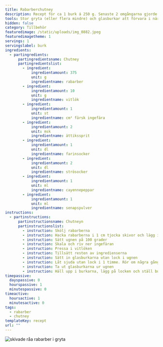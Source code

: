 ```yaml
---
title: Rabarberchutney
description: Recept för ca 1 burk á 250 g. Senaste 2 omgångarna gjorde vi med 1500g rabarber, 10g ingefära och 40g vitlök. Blev 6 burkar ena gången och 4,5 burkar andra gången.
tools: Stor gryta (eller flera mindre) och glasburkar att förvara i när chutneyn är klar. Sylttratt underlättar.
hidden: false
category: Tillbehör
featuredimage: /static/uploads/img_0882.jpeg
featuredimagetheme: 1
servings: 1
servingslabel: burk
ingredients:
  - partingredients:
      partingredientsname: Chutney
      partingredientslist:
        - ingredient:
            ingredientamount: 375
            unit: g
            ingredientname: rabarber
        - ingredient:
            ingredientamount: 10
            unit: g
            ingredientname: vitlök
        - ingredient:
            ingredientamount: 1
            unit: st
            ingredientname: cm² färsk ingefära
        - ingredient:
            ingredientamount: 2
            unit: msk
            ingredientname: ättikssprit
        - ingredient:
            ingredientamount: 1
            unit: dl
            ingredientname: farinsocker
        - ingredient:
            ingredientamount: 2
            unit: dl
            ingredientname: strösocker
        - ingredient:
            ingredientamount: 1
            unit: ml
            ingredientname: cayennepeppar
        - ingredient:
            ingredientamount: 1
            unit: ml
            ingredientname: senapspulver
instructions:
  - partinstructions:
      partinstructionsname: Chutneyn
      partinstructionslist:
        - instruction: Skölj rabarberna
        - instruction: Hacka rabarberna i 1 cm tjocka skivor och lägg i grytan
        - instruction: Sätt ugnen på 100 grader
        - instruction: Skala och riv ner ingefäran
        - instruction: Pressa i vitlöken
        - instruction: Tillsätt resten av ingredienserna
        - instruction: Sätt in glasburkarna utan lock i ugnen
        - instruction: Låt sjuda utan lock i 1 timme. Rör om några gånger under tiden.
        - instruction: Ta ut glasburkarna ur ugnen
        - instruction: Häll upp i burkarna, lägg på locken och ställ burkarna upp-och-ner tills de svalnat.
timepassive:
  dayspassive: 0
  hourspassive: 1
  minutespassive: 0
timeactive:
  hoursactive: 1
  minutesactive: 0
tags:
  - rabarber
  - chutney
templateKey: recept
url: ""
---
```

![skivade råa rabarber i gryta](/uploads/img_0880.jpeg)
